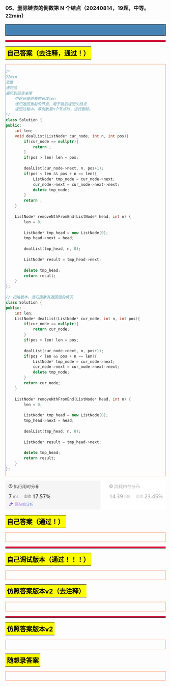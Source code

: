 ### 05、删除链表的倒数第 N 个结点（20240814，19题，中等。22min）
<div style="border: 1px solid black; padding: 10px; background-color: SteelBlue;">



  </p>
</div>

<hr style="border-top: 5px solid #DC143C;">
<table>
  <tr>
    <td bgcolor="Yellow" style="padding: 5px; border: 0px solid black;">
      <span style="font-weight: bold; font-size: 20px;color: black;">
      自己答案（去注释，通过！）
      </span>
    </td>
  </tr>
</table>
<div style="padding: 0px; border: 1.5px solid LightSalmon; margin-bottom: 10px;">

```C++
/*
22min
思路
递归法
遍历到链表末尾
    中途记录链表的长度len
    递归返回当前的节点，用于最后返回头结点
    返回过程中，等倒数第n个节点时，进行删除。
*/
class Solution {
public:
    int len;
    void dealList(ListNode* cur_node, int n, int pos){
        if(cur_node == nullptr){
            return ;
        }
        if(pos > len) len = pos;

        dealList(cur_node->next, n, pos+1);
        if(pos < len && pos + n == len){
            ListNode* tmp_node = cur_node->next;
            cur_node->next = cur_node->next->next;
            delete tmp_node;
        }
        return ;
    }

    ListNode* removeNthFromEnd(ListNode* head, int n) {
        len = 0;

        ListNode* tmp_head = new ListNode(0);
        tmp_head->next = head;

        dealList(tmp_head, n, 0);

        ListNode* result = tmp_head->next;

        delete tmp_head;
        return result;
    }
};

// 初始版本，递归函数有返回值的情况
class Solution {
public:
    int len;
    ListNode* dealList(ListNode* cur_node, int n, int pos){
        if(cur_node == nullptr){
            return cur_node;
        }
        if(pos > len) len = pos;

        dealList(cur_node->next, n, pos+1);
        if(pos < len && pos + n == len){
            ListNode* tmp_node = cur_node->next;
            cur_node->next = cur_node->next->next;
            delete tmp_node;
        }
        return cur_node;
    }

    ListNode* removeNthFromEnd(ListNode* head, int n) {
        len = 0;

        ListNode* tmp_head = new ListNode(0);
        tmp_head->next = head;

        dealList(tmp_head, n, 0);

        ListNode* result = tmp_head->next;

        delete tmp_head;
        return result;
    }
};
```

</div>

![alt text](bddf5493780de2af94cd583be8495f5.png)

<table>
  <tr>
    <td bgcolor="Yellow" style="padding: 5px; border: 0px solid black;">
      <span style="font-weight: bold; font-size: 20px;color: black;">
      自己答案（通过！）
      </span>
    </td>
  </tr>
</table>

<div style="padding: 0px; border: 1.5px solid LightSalmon; margin-bottom: 10px">

```C++


```
</div>

<hr style="border-top: 5px solid #DC143C;">

<table>
  <tr>
    <td bgcolor="Yellow" style="padding: 5px; border: 0px solid black;">
      <span style="font-weight: bold; font-size: 20px;color: black;">
      自己调试版本（通过！！！）
      </span>
    </td>
  </tr>
</table>

<div style="padding: 0px; border: 1.5px solid LightSalmon; margin-bottom: 10px">

```C++


```
</div>

<table>
  <tr>
    <td bgcolor="Yellow" style="padding: 5px; border: 0px solid black;">
      <span style="font-weight: bold; font-size: 20px;color: black;">
      仿照答案版本v2（去注释）
      </span>
    </td>
  </tr>
</table>

<div style="padding: 0px; border: 1.5px solid LightSalmon; margin-bottom: 10px">

```C++


```
</div>

<hr style="border-top: 5px solid #DC143C;">

<table>
  <tr>
    <td bgcolor="Yellow" style="padding: 5px; border: 0px solid black;">
      <span style="font-weight: bold; font-size: 20px;color: black;">
      仿照答案版本v2
      </span>
    </td>
  </tr>
</table>

<div style="padding: 0px; border: 1.5px solid LightSalmon; margin-bottom: 10px">

```C++


```
</div>

<table>
  <tr>
    <td bgcolor="Yellow" style="padding: 5px; border: 0px solid black;">
      <span style="font-weight: bold; font-size: 20px;color: black;">
      随想录答案
      </span>
    </td>
  </tr>
</table>

<div style="padding: 0px; border: 1.5px solid LightSalmon; margin-bottom: 10px">

```C++


```
</div>
